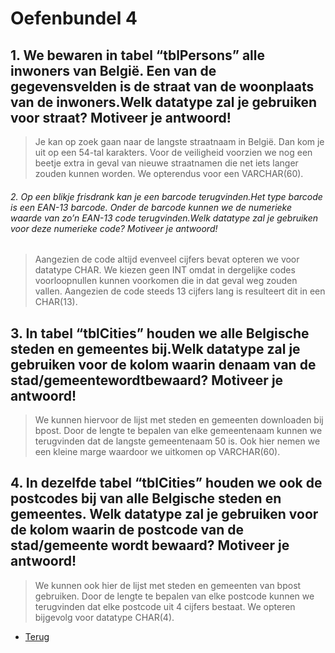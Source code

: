 # Oefenbundel 4

## 1. We bewaren in tabel “tblPersons” alle inwoners van België. Een van de gegevensvelden is de straat van de woonplaats van de inwoners.Welk datatype zal je gebruiken voor straat? Motiveer je antwoord!

> Je kan op zoek gaan naar de langste straatnaam in België. Dan kom je uit op een 54-tal karakters. Voor de veiligheid voorzien we nog een beetje extra in geval van nieuwe straatnamen die net iets langer zouden kunnen worden. We opterendus voor een VARCHAR(60).

###### 2. Op een blikje frisdrank kan je een barcode terugvinden.Het type barcode is een EAN-13 barcode. Onder de barcode kunnen we de numerieke waarde van zo’n EAN-13 code terugvinden.Welk datatype zal je gebruiken voor deze numerieke code? Motiveer je antwoord!

> Aangezien de code altijd evenveel cijfers bevat opteren we voor datatype CHAR. We kiezen geen INT omdat in dergelijke codes voorloopnullen kunnen voorkomen die in dat geval weg zouden vallen. Aangezien de code steeds 13 cijfers lang is resulteert dit in een CHAR(13).

## 3. In tabel “tblCities” houden we alle Belgische steden en gemeentes bij.Welk datatype zal je gebruiken voor de kolom waarin denaam van de stad/gemeentewordtbewaard? Motiveer je antwoord!

> We kunnen hiervoor de lijst met steden en gemeenten downloaden bij bpost. Door de lengte te bepalen van elke gemeentenaam kunnen we terugvinden dat de langste gemeentenaam 50 is. Ook hier nemen we een kleine marge waardoor we uitkomen op VARCHAR(60).

## 4. In dezelfde tabel “tblCities” houden we ook de postcodes bij van alle Belgische steden en gemeentes. Welk datatype zal je gebruiken voor de kolom waarin de postcode van de stad/gemeente wordt bewaard? Motiveer je antwoord!

> We kunnen ook hier de lijst met steden en gemeenten van bpost gebruiken. Door de lengte te bepalen van elke postcode kunnen we terugvinden dat elke postcode uit 4 cijfers bestaat. We opteren bijgevolg voor datatype CHAR(4).

- [Terug](../Deel2.md)